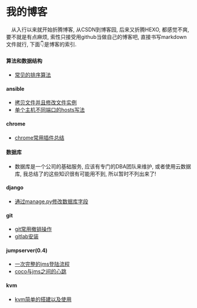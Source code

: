 # 我的博客

&emsp;从入行以来就开始折腾博客, 从CSDN到博客园, 后来又折腾HEXO, 都感觉不爽, 要不就是有点麻烦, 索性只接受用github当做自己的博客吧, 直接书写markdown文件就行, 下面👇是博客的索引.

#### 算法和数据结构

* [常见的排序算法](https://github.com/hellorocky/blog/tree/master/algorithm/sort)

#### ansible

* [拷贝文件并且修改文件实例](https://github.com/hellorocky/blog/blob/master/ansible/1.%E6%8B%B7%E8%B4%9D%E8%BD%AF%E4%BB%B6%E5%B9%B6%E4%B8%94%E4%BF%AE%E6%94%B9%E9%85%8D%E7%BD%AE%E6%96%87%E4%BB%B6.md)
* [单个主机不同端口的hosts写法](https://github.com/hellorocky/blog/blob/master/ansible/2.%E5%8D%95%E4%B8%AA%E4%B8%BB%E6%9C%BA%E4%B8%8D%E5%90%8C%E7%AB%AF%E5%8F%A3%E7%9A%84hosts%E5%86%99%E6%B3%95.md)

#### chrome

* [chrome常用插件总结](https://github.com/hellorocky/blog/blob/master/chrome/1.chrome%E5%B8%B8%E7%94%A8%E6%8F%92%E4%BB%B6%E6%80%BB%E7%BB%93.md)


#### 数据库

* 数据库是一个公司的基础服务, 应该有专门的DBA团队来维护, 或者使用云数据库, 我总结了的这些知识很有可能用不到, 所以暂时不列出来了!

#### django

* [通过manage.py修改数据库字段](https://github.com/hellorocky/blog/blob/master/django/1.%E9%80%9A%E8%BF%87manage.py%E4%BF%AE%E6%94%B9%E6%95%B0%E6%8D%AE%E5%BA%93%E5%AD%97%E6%AE%B5.md)

#### git

* [git常用撤销操作](https://github.com/hellorocky/blog/blob/master/git/1.git%E5%B8%B8%E7%94%A8%E6%92%A4%E9%94%80%E6%93%8D%E4%BD%9C.md)
* [gitlab安装](https://github.com/hellorocky/blog/blob/master/git/2.gitlab%E5%AE%89%E8%A3%85%E6%95%99%E7%A8%8B.md)


#### jumpserver(0.4)

* [一次完整的jms登陆流程](https://github.com/hellorocky/blog/blob/master/jumpserver/1.%E4%B8%80%E6%AC%A1%E5%AE%8C%E6%95%B4%E7%9A%84ssh%E7%99%BB%E9%99%86%E6%B5%81%E7%A8%8B%E6%98%AF%E6%80%8E%E6%A0%B7%E7%9A%84.md)
* [coco与jms之间的心跳](https://github.com/hellorocky/blog/blob/master/jumpserver/2.coco%E4%B8%8Ejms%E4%B9%8B%E9%97%B4%E7%9A%84%E5%BF%83%E8%B7%B3%E6%9C%89%E4%BB%80%E4%B9%88%E7%94%A8.md)

#### kvm

* [kvm简单的搭建以及使用](https://github.com/hellorocky/blog/blob/master/kvm/1.kvm%E7%AE%80%E5%8D%95%E7%9A%84%E6%90%AD%E5%BB%BA%E4%BB%A5%E5%8F%8A%E4%BD%BF%E7%94%A8.md)

